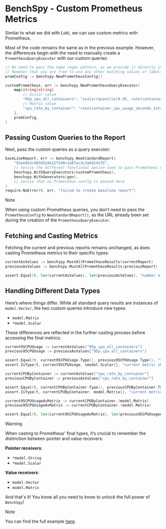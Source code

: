 # BenchSpy - Custom Prometheus Metrics

Similar to what we did with Loki, we can use custom metrics with Prometheus.

Most of the code remains the same as in the previous example. However, the differences begin with the need to manually create a `PrometheusQueryExecutor` with our custom queries:

```go
// No need to pass the name regex pattern, as we provide it directly in the queries
// Remeber that you are free to use any other matching values or labels or none at all
promConfig := benchspy.NewPrometheusConfig()

customPrometheus, err := benchspy.NewPrometheusQueryExecutor(
    map[string]string{
        // Scalar value
        "95p_cpu_all_containers": "scalar(quantile(0.95, rate(container_cpu_usage_seconds_total{name=~\"node[^0]\"}[5m])) * 100)",
        // Matrix value
        "cpu_rate_by_container": "rate(container_cpu_usage_seconds_total{name=~\"node[^0]\"}[1m])[30m:1m]",
    },
    promConfig,
)
```

## Passing Custom Queries to the Report

Next, pass the custom queries as a query executor:

```go
baseLineReport, err := benchspy.NewStandardReport(
    "91ee9e3c903d52de12f3d0c1a07ac3c2a6d141fb",
    // notice the different functional option used to pass Prometheus executor with custom queries
    benchspy.WithQueryExecutors(customPrometheus),
    benchspy.WithGenerators(gen),
    // notice that no Prometehus config is passed here
)
require.NoError(t, err, "failed to create baseline report")
```

> [!NOTE]
> When using custom Prometheus queries, you don’t need to pass the `PrometheusConfig` to `NewStandardReport()`, as the URL already been set during the creation of the `PrometheusQueryExecutor`.

## Fetching and Casting Metrics

Fetching the current and previous reports remains unchanged, as does casting Prometheus metrics to their specific types:

```go
currentAsValues := benchspy.MustAllPrometheusResults(currentReport)
previousAsValues := benchspy.MustAllPrometheusResults(previousReport)

assert.Equal(t, len(currentAsValues), len(previousAsValues), "number of metrics in results should be the same")
```

## Handling Different Data Types

Here’s where things differ. While all standard query results are instances of `model.Vector`, the two custom queries introduce new types:
- `model.Matrix`
- `*model.Scalar`

These differences are reflected in the further casting process before accessing the final metrics:

```go
current95CPUUsage := currentAsValues["95p_cpu_all_containers"]
previous95CPUUsage := previousAsValues["95p_cpu_all_containers"]

assert.Equal(t, current95CPUUsage.Type(), previous95CPUUsage.Type(), "types of metrics should be the same")
assert.IsType(t, current95CPUUsage, &model.Scalar{}, "current metric should be a scalar")

currentCPUByContainer := currentAsValues["cpu_rate_by_container"]
previousCPUByContainer := previousAsValues["cpu_rate_by_container"]

assert.Equal(t, currentCPUByContainer.Type(), previousCPUByContainer.Type(), "types of metrics should be the same")
assert.IsType(t, currentCPUByContainer, model.Matrix{}, "current metric should be a scalar")

current95CPUUsageAsMatrix := currentCPUByContainer.(model.Matrix)
previous95CPUUsageAsMatrix := currentCPUByContainer.(model.Matrix)

assert.Equal(t, len(current95CPUUsageAsMatrix), len(previous95CPUUsageAsMatrix), "number of samples in matrices should be the same")
```

> [!WARNING]
> When casting to Prometheus' final types, it’s crucial to remember the distinction between pointer and value receivers:
>
> **Pointer receivers**:
> - `*model.String`
> - `*model.Scalar`
>
> **Value receivers**:
> - `model.Vector`
> - `model.Matrix`

And that's it! You know all you need to know to unlock the full power of `BenchSpy`!

> [!NOTE]
> You can find the full example [here](https://github.com/smartcontractkit/chainlink-testing-framework/tree/main/wasp/examples/benchspy/prometheus_query_executor/prometheus_query_executor_test.go).
